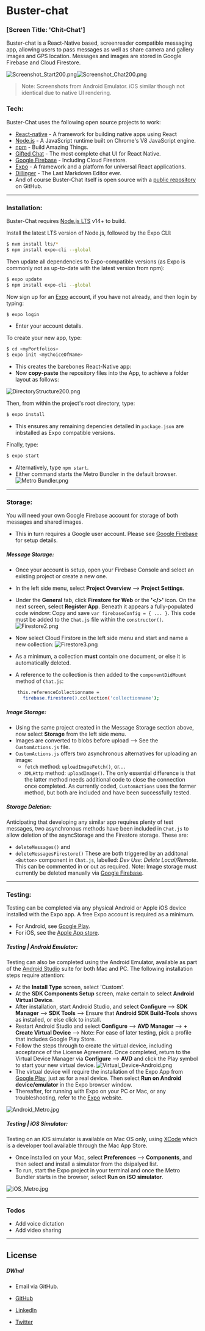 # Buster-chat 
### [Screen Title: 'Chit-Chat']

Buster-chat is a React-Native based, screenreader compatible messaging app, allowing users to pass messages as well as share camera and gallery images and GPS location.  Messages and images are stored in Google Firebase and Cloud Firestore.

![Screenshot_Start200.png](https://sweepback.co.uk/supportfiles/Readme%20Support%20Media%20-%20for%20Sweepback/Screenshot_Start200.png)![Screenshot_Chat200.png](https://sweepback.co.uk/supportfiles/Readme%20Support%20Media%20-%20for%20Sweepback/Screenshot_Chat200.png?dl=0)
> Note: Screenshots from Android Emulator.  iOS similar though not identical due to native UI rendering.

### Tech:

Buster-Chat uses the following open source projects to work:

* [React-native] - A framework for building native apps using React
* [Node.js] - A JavaScript runtime built on Chrome's V8 JavaScript engine.
* [npm] - Build Amazing Things.
* [Gifted Chat] - The most complete chat UI for React Native.
* [Google Firebase] - Including Cloud Firestore.
* [Expo] - A framework and a platform for universal React applications.
* [Dillinger] - The Last Markdown Editor ever.
* And of course Buster-Chat itself is open source with a [public repository][Buster]
 on GitHub.
----
### Installation:

Buster-Chat requires [Node.js LTS](https://nodejs.org/) v14+ to build.

Install the latest LTS version of Node.js, followed by the Expo CLI:
```sh
$ nvm install lts/*
$ npm install expo-cli --global
```

Then update all dependencies to Expo-compatible versions (as Expo is commonly not as up-to-date with the latest version from npm):
```sh
$ expo update
$ npm install expo-cli --global
```
Now sign up for an [Expo] account, if you have not already, and then login by typing:
```sh
$ expo login
```
* Enter your account details.

To create your new app, type:
```sh
$ cd <myPortfolios> 
$ expo init <myChoiceOfName>
```
* This creates the barebones React-Native app:
* Now **copy-paste** the repository files into the App, to achieve a folder layout as follows:

![DirectoryStructure200.png](https://sweepback.co.uk/supportfiles/Readme%20Support%20Media%20-%20for%20Sweepback/DirectoryStructure200.png?dl=0&raw=1)

Then, from within the project's root directory, type: 
```sh
$ expo install 
```
* This ensures any remaining depencies detailed in `package.json` are inbstalled as Expo compatible versions.
>
Finally, type:
```sh
$ expo start 
```
* Alternatively, type `npm start`.  
* Either command starts the Metro Bundler in the default browser.
![Metro Bundler.png](https://sweepback.co.uk/supportfiles/Readme%20Support%20Media%20-%20for%20Sweepback/Metro%20Bundler.png?dl=0&raw=1)
----

### Storage: 
You will need your own Google Firebase account for storage of both messages and shared images.
* This in turn requires a Google user account.  Please see [Google Firebase] for setup details.  

##### Message Storage:
* Once your account is setup, open your Firebase Console and select an existing project or create a new one.
* In the left side menu, select **Project Overview** --> **Project Settings**.
* Under the **General** tab, click **Firestore for Web** or the **'</>'** icon.  On the next screen, select **Register App**.  Beneath it appears a fully-populated code window: Copy and save `var firebaseConfig = { ... }`.  This code must be added to the `Chat.js` file within the `constructor()`.
![Firestore2.png](https://sweepback.co.uk/supportfiles/Readme%20Support%20Media%20-%20for%20Sweepback/Firestore2.png?dl=0&raw=1)

* Now select Cloud Firstore in the left side menu and start and name a new collection:
![Firestore3.png](https://sweepback.co.uk/supportfiles/Readme%20Support%20Media%20-%20for%20Sweepback/Firestore3.png?dl=0&raw=1)

* As a minimum, a collection **must** contain one document, or else it is automatically deleted.
* A reference to the collection is then added to the `componentDidMount` method of `Chat.js`:
```sh
    this.referenceCollectionname =
      firebase.firestore().collection('collectionname');
```
##### Image Storage:
* Using the same project created in the Message Storage section above, now select **Storage** from the left side menu.
* Images are converted to blobs before upload --> See the `CustomActions.js` file.
* `CustomActions.js` offers two asynchronous alternatives for uploading an image:
  * `fetch` method: `uploadImageFetch()`, or....
  * `XMLHttp` method: `uploadImage()`.
  The only essential difference is that the latter method needs additional code to close the connection once completed.  As currently coded, `CustomActions` uses the former method, but both are included and have been successfully tested.

##### Storage Deletion:
Anticipating that developing any similar app requires plenty of test messages, two asynchronous methods have been included in `Chat.js` to allow deletion of the asyncStorage and the Firestore storage.  These are:
* `deleteMessages()` and
* `deleteMessagesFirestore()`
These are both triggered by an additonal `<Button>` component in `Chat.js`, labelled: *Dev Use: Delete Local/Remote*.  This can be commented in or out as required.
Note: Image storage must currently be deleted manually via [Google Firebase].
----

### Testing:

Testing can be completed via any physical Android or Apple iOS device installed with the Expo app. A free Expo account is required as a minimum.
* For Android, see [Google Play].
* For iOS, see the [Apple App store].

##### Testing | Android Emulator:
Testing can also be completed using the Android Emulator, available as part of the [Android Studio] suite for both Mac and PC.
The following installation steps require attention:
* At the **Install Type** screen, select 'Custom'.
* At the **SDK Components Setup** screen, make certain to select **Android Virtual Device**.
* After installation, start Android Studio, and select **Configure** --> **SDK Manager** --> **SDK Tools** --> Ensure that **Android SDK Build-Tools** shows as installed, or else click to install. 
* Restart Android Studio and select **Configure** --> **AVD Manager** --> **+ Create Virtual Device** --> Note: For ease of later testing, pick a profile that includes Google Play Store.
* Follow the steps through to create the virtual device, including acceptance of the License Agreement.  Once completed, return to the Virtual Device Manager via **Configure** --> **AVD** and click the Play symbol to start your new virtual device.
![Virtual_Device-Android.png](https://sweepback.co.uk/supportfiles/Readme%20Support%20Media%20-%20for%20Sweepback/Virtual_Device-Android.png?dl=0&raw=1)     
* The virtual device will require the installation of the Expo App from [Google Play], just as for a real device.  Then select **Run on Android device/emulator** in the Expo browser window.
* Thereafter, for running with Expo on your PC or Mac, or any troubleshooting, refer to the [Expo] website.  

![Android_Metro.jpg](https://sweepback.co.uk/supportfiles/Readme%20Support%20Media%20-%20for%20Sweepback/Android_Metro.jpg?dl=0&raw=1)

##### Testing | iOS Simulator:
Testing on an iOS simulator is available on Mac OS only, using [XCode] which is a developer tool available through the Mac App Store.
* Once installed on your Mac, select **Preferences** --> **Components**, and then select and install a simulator from the dsipalyed list.
* To run, start the Expo project in your terminal and once the Metro Bundler starts in the browser, select **Run on iSO simulator**.

![iOS_Metro.jpg](https://sweepback.co.uk/supportfiles/Readme%20Support%20Media%20-%20for%20Sweepback/iOS_Metro.jpg?dl=0&raw=1)

----
### Todos

 - Add voice dictation
 - Add video sharing
----
License 
----

##### DWhal
* Email via GitHub.
* [GitHub]
* [LinkedIn]
* [Twitter]



   [Dillinger]: <https://github.com/joemccann/dillinger>
   [Node.js]: <https://nodejs.org/en/>
   [npm]: <https://www.npmjs.com/>
   [Expo]: <https://expo.io>
   [React-native]: <https://reactnative.dev>
   [React Navigation]: <https://reactnavigation.org>
   [Gifted Chat]: <https://github.com/FaridSafi/react-native-gifted-chat>
   [Google Firebase]: <https://firebase.google.com/>
   [Buster]: <https://github.com/Swingwing777/Buster-chat>
   [Google Play]: <https://play.google.com/store/apps/details?id=host.exp.exponent&hl=en&gl=US>
   [Apple App store]: <https://apps.apple.com/us/app/expo-client/id982107779>
   [Android Studio]: <https://developer.android.com/studio>
   [XCode]: <https://apps.apple.com/us/app/xcode/id497799835?mt=12>
   [GitHub]: <https://github.com/Swingwing777/Buster-chat>
   [LinkedIn]: <linkedin.com/in/david-hales-3450305a>
   [Twitter]: <https://twitter.com/dwhal>
   [Google Firebase]: <https://console.firebase.google.com/>
  

